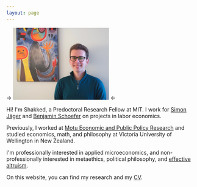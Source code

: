 ```yaml
---
layout: page
---
```


-> <img src="shakkednoy.jpeg" width="50%" /> <-

Hi! I'm Shakked, a Predoctoral Research Fellow at MIT. I work for [Simon Jäger](https://economics.mit.edu/faculty/sjaeger) and [Benjamin Schoefer](https://eml.berkeley.edu/~schoefer/) on projects in labor economics.

Previously, I worked at [Motu Economic and Public Policy Research](https://www.motu.nz/) and studied economics, math, and philosophy at Victoria University of Wellington in New Zealand.

I'm professionally interested in applied microeconomics, and non-professionally interested in metaethics, political philosophy, and [effective altruism](https://www.effectivealtruism.org/).

On this website, you can find my research and my [CV](http://shakkednoy.com/cv.pdf).


